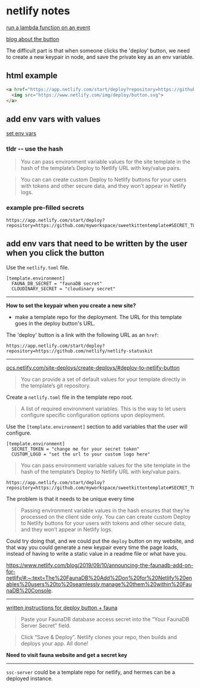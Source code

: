 # netlify notes

[run a lambda function on an
event](https://www.netlify.com/blog/2021/12/19/automatically-trigger-netlify-functions-on-specific-events/)

[blog about the button](https://www.netlify.com/blog/2021/12/26/deploying-with-the-click-of-a-button/)

The difficult part is that when someone clicks the 'deploy' button, we need to create a new keypair in node, and save the private key as an env variable.







## html example

```html
<a href="https://app.netlify.com/start/deploy?repository=https://github.com/netlify-templates/next-netlify-starter">
  <img src="https://www.netlify.com/img/deploy/button.svg">
</a>
```

## add env vars with values

[set env vars](https://docs.netlify.com/site-deploys/create-deploys/#pre-fill-environment-variables)

### tldr -- use the hash
> You can pass environment variable values for the site template in the hash of the template’s Deploy to Netlify URL with key/value pairs. 

> You can can create custom Deploy to Netlify buttons for your users with tokens and other secure data, and they won’t appear in Netlify logs.

### example pre-filled secrets

```
https://app.netlify.com/start/deploy?repository=https://github.com/myworkspace/sweetkittentemplate#SECRET_TOKEN=specialuniquevalue&CUSTOM_LOGO=https://placekitten.com/100/100
```

## add env vars that need to be written by the user when you click the button

Use the `netlify.toml` file.

```
[template.environment]
  FAUNA_DB_SECRET = "faunaDB secret"
  CLOUDINARY_SECRET = "cloudinary secret"
```








----------------------------------------------

**How to set the keypair when you create a new site?**

* make a template repo for the deployment. The URL for this template goes in the deploy button's URL.

The 'deploy' button is a link with the following URL as an `href`:

```
https://app.netlify.com/start/deploy?repository=https://github.com/netlify/netlify-statuskit
```

-----------------------------------------

[ocs.netlify.com/site-deploys/create-deploys/#deploy-to-netlify-button](https://docs.netlify.com/site-deploys/create-deploys/#deploy-to-netlify-button)

> You can provide a set of default values for your template directly in the template’s git repository.

Create a `netlify.toml` file in the template repo root. 

> A list of required environment variables. This is the way to let users configure specific configuration options upon deployment.

Use the `[template.environment]` section to add variables that the user will configure.

```
[template.environment]
  SECRET_TOKEN = "change me for your secret token"
  CUSTOM_LOGO = "set the url to your custom logo here"
```

> You can pass environment variable values for the site template in the hash of the template’s Deploy to Netlify URL with key/value pairs. 

```
https://app.netlify.com/start/deploy?repository=https://github.com/myworkspace/sweetkittentemplate#SECRET_TOKEN=specialuniquevalue&CUSTOM_LOGO=https://placekitten.com/100/100
```

The problem is that it needs to be unique every time

> Passing environment variable values in the hash ensures that they’re processed on the client side only. You can can create custom Deploy to Netlify buttons for your users with tokens and other secure data, and they won’t appear in Netlify logs.

Could try doing that, and we could put the `deploy` button on my website, and that way you could generate a new keypair every time the page loads, instead of having to write a static value in a readme file or what have you.

https://www.netlify.com/blog/2019/09/10/announcing-the-faunadb-add-on-for-netlify/#:~:text=The%20FaunaDB%20Add%2Don%20for%20Netlify%20enables%20users%20to%20seamlessly,manage%20them%20within%20FaunaDB%20Console.

-------------------------------------

[written instructions for deploy button + fauna](https://github.com/netlify/netlify-faunadb-example#tldr-quick-deploy)

> Paste your FaunaDB database access secret into the “Your FaunaDB Server Secret” field.

> Click “Save & Deploy”. Netlify clones your repo, then builds and deploys your app. All done!

**Need to visit fauna website and get a secret key**

----------------------------------------

`ssc-server` could be a template repo for netlify, and hermes can be a
deployed instance.



